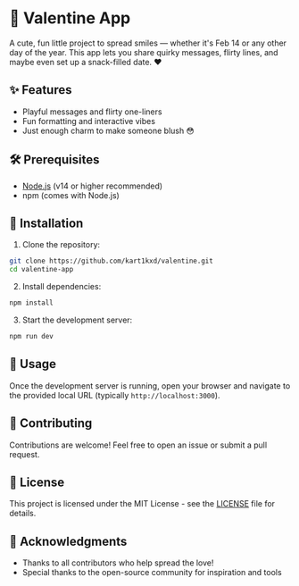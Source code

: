 ﻿# 💫 Valentine App

A cute, fun little project to spread smiles — whether it's Feb 14 or any other day of the year. This app lets you share quirky messages, flirty lines, and maybe even set up a snack-filled date. ❤️

## ✨ Features

- Playful messages and flirty one-liners
- Fun formatting and interactive vibes
- Just enough charm to make someone blush 😳

## 🛠️ Prerequisites

- [Node.js](https://nodejs.org/) (v14 or higher recommended)
- npm (comes with Node.js)

## 🚀 Installation

1. Clone the repository:
```bash
git clone https://github.com/kart1kxd/valentine.git
cd valentine-app
```

2. Install dependencies:
```bash
npm install
```

3. Start the development server:
```bash
npm run dev
```

## 📝 Usage

Once the development server is running, open your browser and navigate to the provided local URL (typically `http://localhost:3000`).

## 🤝 Contributing

Contributions are welcome! Feel free to open an issue or submit a pull request.

## 📄 License

This project is licensed under the MIT License - see the [LICENSE](LICENSE) file for details.

## 💖 Acknowledgments

- Thanks to all contributors who help spread the love!
- Special thanks to the open-source community for inspiration and tools

